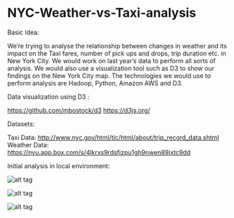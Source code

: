# NYC-Weather-vs-Taxi-analysis
Basic Idea:

We’re trying to analyse the relationship between changes in weather and its impact on the Taxi fares,
number of pick ups and drops, trip duration etc. in New York City. 
We would work on last year’s data to perform all sorts of analysis.
We would also use a visualization tool such as D3 to show our findings on the New York City map.
The technologies we would use to perform analysis are Hadoop, Python, Amazon AWS and D3.

Data visualization using D3 :

https://github.com/mbostock/d3
https://d3js.org/

Datasets:

Taxi Data: http://www.nyc.gov/html/tlc/html/about/trip_record_data.shtml
Weather Data: https://nyu.app.box.com/s/4lkrxs9rdsfjzpu1gh9nwen89jxtc9dd


Initial analysis in local environment:

![alt tag](https://dl.dropboxusercontent.com/u/98842501/HeatMapPickupJanuary.JPG)

![alt tag](http://i.imgur.com/cpPvCio.jpg)

![alt tag](http://i.imgur.com/zZoJelI.jpg)
